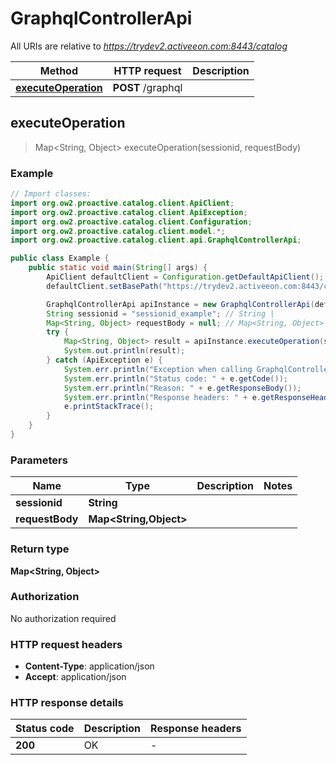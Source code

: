# GraphqlControllerApi

All URIs are relative to *https://trydev2.activeeon.com:8443/catalog*

| Method | HTTP request | Description |
|------------- | ------------- | -------------|
| [**executeOperation**](GraphqlControllerApi.md#executeOperation) | **POST** /graphql |  |



## executeOperation

> Map&lt;String, Object&gt; executeOperation(sessionid, requestBody)



### Example

```java
// Import classes:
import org.ow2.proactive.catalog.client.ApiClient;
import org.ow2.proactive.catalog.client.ApiException;
import org.ow2.proactive.catalog.client.Configuration;
import org.ow2.proactive.catalog.client.model.*;
import org.ow2.proactive.catalog.client.api.GraphqlControllerApi;

public class Example {
    public static void main(String[] args) {
        ApiClient defaultClient = Configuration.getDefaultApiClient();
        defaultClient.setBasePath("https://trydev2.activeeon.com:8443/catalog");

        GraphqlControllerApi apiInstance = new GraphqlControllerApi(defaultClient);
        String sessionid = "sessionid_example"; // String | 
        Map<String, Object> requestBody = null; // Map<String, Object> | 
        try {
            Map<String, Object> result = apiInstance.executeOperation(sessionid, requestBody);
            System.out.println(result);
        } catch (ApiException e) {
            System.err.println("Exception when calling GraphqlControllerApi#executeOperation");
            System.err.println("Status code: " + e.getCode());
            System.err.println("Reason: " + e.getResponseBody());
            System.err.println("Response headers: " + e.getResponseHeaders());
            e.printStackTrace();
        }
    }
}
```

### Parameters


| Name | Type | Description  | Notes |
|------------- | ------------- | ------------- | -------------|
| **sessionid** | **String**|  | |
| **requestBody** | **Map&lt;String,Object&gt;**|  | |

### Return type

**Map&lt;String, Object&gt;**

### Authorization

No authorization required

### HTTP request headers

- **Content-Type**: application/json
- **Accept**: application/json

### HTTP response details
| Status code | Description | Response headers |
|-------------|-------------|------------------|
| **200** | OK |  -  |

